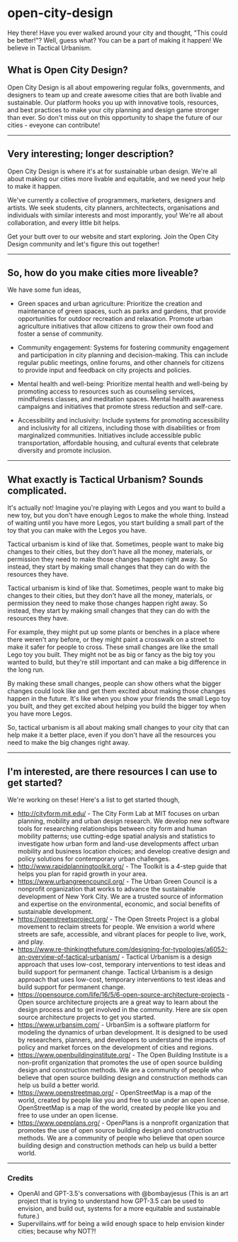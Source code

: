 # open-city-design

Hey there! Have you ever walked around your city and thought, "This could be better!"? Well, guess what? You can be a part of making it happen! We believe in Tactical Urbanism. 

## What is Open City Design? 
Open City Design is all about empowering regular folks, governments, and designers to team up and create awesome cities that are both livable and sustainable. Our platform hooks you up with innovative tools, resources, and best practices to make your city planning and design game stronger than ever. So don't miss out on this opportunity to shape the future of our cities - eveyone can contribute!

- - - -

## Very interesting; longer description?
Open City Design is where it's at for sustainable urban design. We're all about making our cities more livable and equitable, and we need your help to make it happen.

We've currently a collective of programmers, marketers, designers and artists. We seek students, city planners, architectects, organisations and individuals with similar interests and most imporantly, you! We're all about collaboration, and every little bit helps.

Get your butt over to our website and start exploring. Join the Open City Design community and let's figure this out together!

- - - -

## So, how do you make cities more liveable?
We have some fun ideas,

* Green spaces and urban agriculture: Prioritize the creation and maintenance of green spaces, such as parks and gardens, that provide opportunities for outdoor recreation and relaxation. Promote urban agriculture initiatives that allow citizens to grow their own food and foster a sense of community.

* Community engagement: Systems for fostering community engagement and participation in city planning and decision-making. This can include regular public meetings, online forums, and other channels for citizens to provide input and feedback on city projects and policies.

* Mental health and well-being: Prioritize mental health and well-being by promoting access to resources such as counseling services, mindfulness classes, and meditation spaces. Mental health awareness campaigns and initiatives that promote stress reduction and self-care.

* Accessibility and inclusivity: Include systems for promoting accessibility and inclusivity for all citizens, including those with disabilities or from marginalized communities. Initiatives include accessible public transportation, affordable housing, and cultural events that celebrate diversity and promote inclusion.

- - - - 

## What exactly is Tactical Urbanism? Sounds complicated. 
It's actually not! Imagine you're playing with Legos and you want to build a new toy, but you don't have enough Legos to make the whole thing. Instead of waiting until you have more Legos, you start building a small part of the toy that you can make with the Legos you have.

Tactical urbanism is kind of like that. Sometimes, people want to make big changes to their cities, but they don't have all the money, materials, or permission they need to make those changes happen right away. So instead, they start by making small changes that they can do with the resources they have.

Tactical urbanism is kind of like that. Sometimes, people want to make big changes to their cities, but they don't have all the money, materials, or permission they need to make those changes happen right away. So instead, they start by making small changes that they can do with the resources they have.

For example, they might put up some plants or benches in a place where there weren't any before, or they might paint a crosswalk on a street to make it safer for people to cross. These small changes are like the small Lego toy you built. They might not be as big or fancy as the big toy you wanted to build, but they're still important and can make a big difference in the long run.

By making these small changes, people can show others what the bigger changes could look like and get them excited about making those changes happen in the future. It's like when you show your friends the small Lego toy you built, and they get excited about helping you build the bigger toy when you have more Legos.

So, tactical urbanism is all about making small changes to your city that can help make it a better place, even if you don't have all the resources you need to make the big changes right away.
- - - -

## I'm interested, are there resources I can use to get started?
We're working on these! Here's a list to get started though,
* http://cityform.mit.edu/ - The City Form Lab at MIT focuses on urban planning, mobility and urban design research. We develop new software tools for researching relationships between city form and human mobility patterns; use cutting-edge spatial analysis and statistics to investigate how urban form and land-use developments affect urban mobility and business location choices; and develop creative design and policy solutions for contemporary urban challenges. 
* http://www.rapidplanningtoolkit.org/ - The Toolkit is a 4-step guide that helps you plan for rapid growth in your area.
* https://www.urbangreencouncil.org/ - The Urban Green Council is a nonprofit organization that works to advance the sustainable development of New York City. We are a trusted source of information and expertise on the environmental, economic, and social benefits of sustainable development.
* https://openstreetsproject.org/ - The Open Streets Project is a global movement to reclaim streets for people. We envision a world where streets are safe, accessible, and vibrant places for people to live, work, and play.
* https://www.re-thinkingthefuture.com/designing-for-typologies/a6052-an-overview-of-tactical-urbanism/ - Tactical Urbanism is a design approach that uses low-cost, temporary interventions to test ideas and build support for permanent change. Tactical Urbanism is a design approach that uses low-cost, temporary interventions to test ideas and build support for permanent change.
* https://opensource.com/life/16/5/6-open-source-architecture-projects - Open source architecture projects are a great way to learn about the design process and to get involved in the community. Here are six open source architecture projects to get you started.
* https://www.urbansim.com/ - UrbanSim is a software platform for modeling the dynamics of urban development. It is designed to be used by researchers, planners, and developers to understand the impacts of policy and market forces on the development of cities and regions.
* https://www.openbuildinginstitute.org/ - The Open Building Institute is a non-profit organization that promotes the use of open source building design and construction methods. We are a community of people who believe that open source building design and construction methods can help us build a better world.
* https://www.openstreetmap.org/ - OpenStreetMap is a map of the world, created by people like you and free to use under an open license. OpenStreetMap is a map of the world, created by people like you and free to use under an open license.
* https://www.openplans.org/ - OpenPlans is a nonprofit organization that promotes the use of open source building design and construction methods. We are a community of people who believe that open source building design and construction methods can help us build a better world.

- - - -

### Credits
* OpenAI and GPT-3.5's conversations with @bombayjesus (This is an art project that is trying to understand how GPT-3.5 can be used to envision, and build out, systems for a more equitable and sustainable future.)
* Supervillains.wtf for being a wild enough space to help envision kinder cities; because why NOT?!

